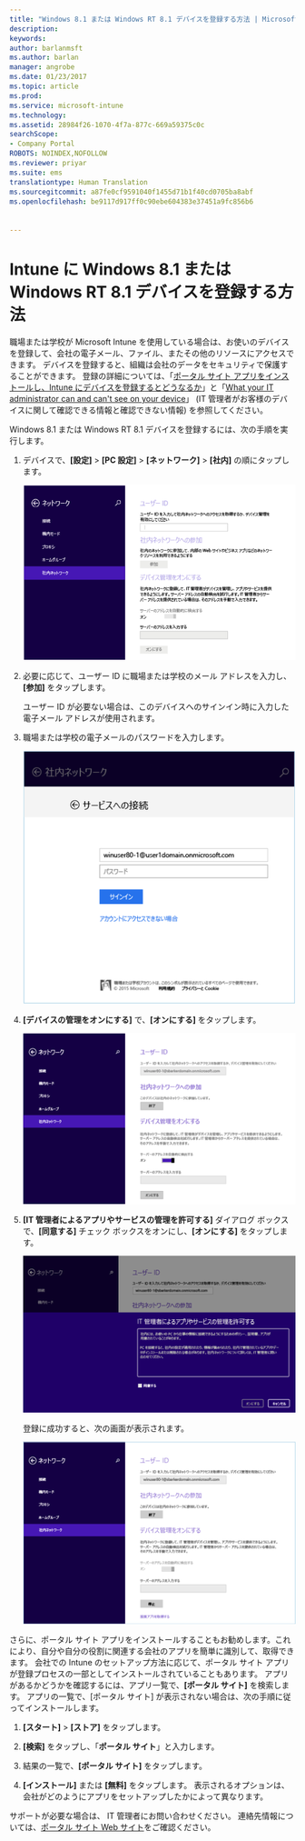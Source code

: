 ```yaml
---
title: "Windows 8.1 または Windows RT 8.1 デバイスを登録する方法 | Microsoft Docs"
description: 
keywords: 
author: barlanmsft
ms.author: barlan
manager: angrobe
ms.date: 01/23/2017
ms.topic: article
ms.prod: 
ms.service: microsoft-intune
ms.technology: 
ms.assetid: 28984f26-1070-4f7a-877c-669a59375c0c
searchScope:
- Company Portal
ROBOTS: NOINDEX,NOFOLLOW
ms.reviewer: priyar
ms.suite: ems
translationtype: Human Translation
ms.sourcegitcommit: a87fe0cf9591040f1455d71b1f40cd0705ba8abf
ms.openlocfilehash: be9117d917ff0c90ebe604383e37451a9fc856b6


---
```


# <a name="how-to-enroll-your-windows-81-or-windows-rt-81-device-in-intune"></a>Intune に Windows 8.1 または Windows RT 8.1 デバイスを登録する方法

職場または学校が Microsoft Intune を使用している場合は、お使いのデバイスを登録して、会社の電子メール、ファイル、またその他のリソースにアクセスできます。 デバイスを登録すると、組織は会社のデータをセキュリティで保護することができます。 登録の詳細については、「[ポータル サイト アプリをインストールし、Intune にデバイスを登録するとどうなるか](what-happens-if-you-install-the-company-portal-app-and-enroll-your-device-in-intune-windows.md)」と「[What your IT administrator can and can't see on your device](what-can-your-it-administrator-see-when-you-enroll-your-device-in-intune-windows.md)」 (IT 管理者がお客様のデバイスに関して確認できる情報と確認できない情報) を参照してください。


Windows 8.1 または Windows RT 8.1 デバイスを登録するには、次の手順を実行します。

1.  デバイスで、**[設定]** &gt; **[PC 設定]** &gt; **[ネットワーク]** &gt; **[社内]** の順にタップします。

    ![nav-to-workplace](./media/W81-1-workplacejoin.png)

2.  必要に応じて、ユーザー ID に職場または学校のメール アドレスを入力し、**[参加]** をタップします。

    ユーザー ID が必要ない場合は、このデバイスへのサインイン時に入力した電子メール アドレスが使用されます。

3.  職場または学校の電子メールのパスワードを入力します。

    ![type-password](./media/W81-2-workplacesettings_signin.png)

4.  **[デバイスの管理をオンにする]** で、**[オンにする]** をタップします。

    ![turn-on-device-management](./media/W81-3-dev-mgt-turn-on.png)

5.  **[IT 管理者によるアプリやサービスの管理を許可する]** ダイアログ ボックスで、**[同意する]** チェック ボックスをオンにし、**[オンにする]** をタップします。

    ![turn-on-allow-apps-services](./media/W81-4-agree-allow-apps-services.png)

    登録に成功すると、次の画面が表示されます。

    ![enrollment-complete](./media/W81-5-enrolled-done.png)

さらに、ポータル サイト アプリをインストールすることもお勧めします。これにより、自分や自分の役割に関連する会社のアプリを簡単に識別して、取得できます。 会社での Intune のセットアップ方法に応じて、ポータル サイト アプリが登録プロセスの一部としてインストールされていることもあります。 アプリがあるかどうかを確認するには、アプリ一覧で、**[ポータル サイト]** を検索します。 アプリの一覧で、[ポータル サイト] が表示されない場合は、次の手順に従ってインストールします。

1.  **[スタート]** &gt; **[ストア]** をタップします。

2.  **[検索]** をタップし、「**ポータル サイト**」と入力します。

3.  結果の一覧で、**[ポータル サイト]** をタップします。

4.  **[インストール]** または **[無料]** をタップします。 表示されるオプションは、会社がどのようにアプリをセットアップしたかによって異なります。

サポートが必要な場合は、 IT 管理者にお問い合わせください。 連絡先情報については、[ポータル サイト Web サイト](http://portal.manage.microsoft.com)をご確認ください。



<!--HONumber=Jan17_HO5-->


